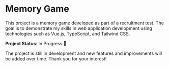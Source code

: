 # Memory Game

This project is a memory game developed as part of a recruitment test. The goal is to demonstrate my skills in web application development using technologies such as Vue.js, TypeScript, and Tailwind CSS.

**Project Status**: In Progress 🚧

The project is still in development and new features and improvements will be added over time. Thank you for your interest!
